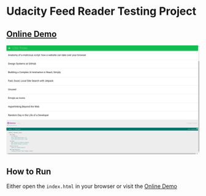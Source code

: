 # Udacity Feed Reader Testing Project

## [Online Demo](https://jatindhankhar.in/frontend-nanodegree-feedreader)

<img src="screenshots/screenshot.png">


## How to Run
Either open the `index.html` in your browser or visit the [Online Demo](https://jatindhankhar.in/frontend-nanodegree-feedreader)

